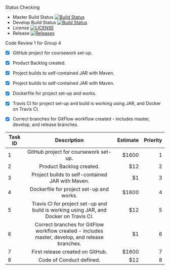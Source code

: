 Status Checking

- Master Build Status [![Build Status](https://travis-ci.com/DevOpsGp4/DevOps4.svg?branch=master)](https://travis-ci.com/DevOpsGp4/DevOps4)
- Develop Build Status [![Build Status](https://travis-ci.com/DevOpsGp4/DevOps4.svg?branch=master)](https://travisci.com/DevOpsGp4/DevOps4)
- License [![LICENSE](https://img.shields.io/github/license/DevOpsGp4/DevOps4.svg?style=flat-square)](https://img.shields.io/github/license/DevOpsGp4/DevOps4)
- Release [![Releases](https://img.shields.io/github/release/DevOpsGp4/DevOps4/all.svg?style=flat-square)](https://github.com/DevOpsGp4/DevOps4/releases)
 
 Code Review 1 for Group 4

- [x] GitHub project for coursework set-up.
- [x] Product Backlog created.
- [x] Project builds to self-contained JAR with Maven.
- [x] Project builds to self-contained JAR with Maven.
- [x] Dockerfile for project set-up and works.
- [x] Travis CI for project set-up and build is working using JAR, and Docker on Travis CI.
- [x] Correct branches for GitFlow workflow created - includes master, develop, and release branches.


| Task ID | Description   | Estimate   | Priority  |
| --------|:-------------:| ----------:| ---------:|
|   1     | GitHub project for coursework set-up. | $1600      | 1     |
|   2     | Product Backlog created.      |   $12      |   2    |
|  3      | Project builds to self-contained JAR with Maven.     |    $1      |    3     |
|   4     | Dockerfile for project set-up and works. | $1600      | 4    |
|   5     | Travis CI for project set-up and build is working using JAR, and Docker on Travis CI.      |   $12      |   5    |
|  6      | Correct branches for GitFlow workflow created - includes master, develop, and release branches.     |    $1      |    6     |
|   7     | First release created on GitHub.| $1600      |7   |
|   8     | Code of Conduct defined.      |   $12      |   8    |
 

